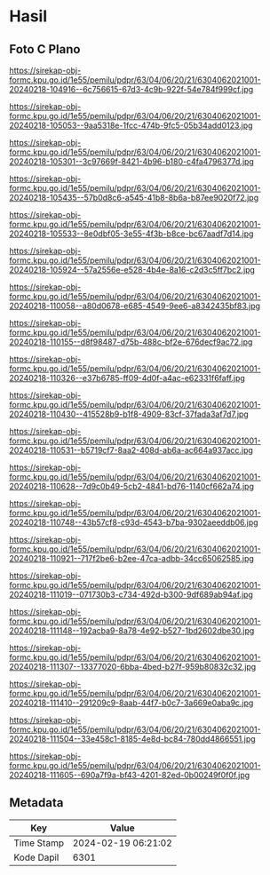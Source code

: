 # Hasil

## Foto C Plano

https://sirekap-obj-formc.kpu.go.id/1e55/pemilu/pdpr/63/04/06/20/21/6304062021001-20240218-104916--6c756615-67d3-4c9b-922f-54e784f999cf.jpg

https://sirekap-obj-formc.kpu.go.id/1e55/pemilu/pdpr/63/04/06/20/21/6304062021001-20240218-105053--9aa5318e-1fcc-474b-9fc5-05b34add0123.jpg

https://sirekap-obj-formc.kpu.go.id/1e55/pemilu/pdpr/63/04/06/20/21/6304062021001-20240218-105301--3c97669f-8421-4b96-b180-c4fa4796377d.jpg

https://sirekap-obj-formc.kpu.go.id/1e55/pemilu/pdpr/63/04/06/20/21/6304062021001-20240218-105435--57b0d8c6-a545-41b8-8b6a-b87ee9020f72.jpg

https://sirekap-obj-formc.kpu.go.id/1e55/pemilu/pdpr/63/04/06/20/21/6304062021001-20240218-105533--8e0dbf05-3e55-4f3b-b8ce-bc67aadf7d14.jpg

https://sirekap-obj-formc.kpu.go.id/1e55/pemilu/pdpr/63/04/06/20/21/6304062021001-20240218-105924--57a2556e-e528-4b4e-8a16-c2d3c5ff7bc2.jpg

https://sirekap-obj-formc.kpu.go.id/1e55/pemilu/pdpr/63/04/06/20/21/6304062021001-20240218-110058--a80d0678-e685-4549-9ee6-a8342435bf83.jpg

https://sirekap-obj-formc.kpu.go.id/1e55/pemilu/pdpr/63/04/06/20/21/6304062021001-20240218-110155--d8f98487-d75b-488c-bf2e-676decf9ac72.jpg

https://sirekap-obj-formc.kpu.go.id/1e55/pemilu/pdpr/63/04/06/20/21/6304062021001-20240218-110326--e37b6785-ff09-4d0f-a4ac-e62331f6faff.jpg

https://sirekap-obj-formc.kpu.go.id/1e55/pemilu/pdpr/63/04/06/20/21/6304062021001-20240218-110430--415528b9-b1f8-4909-83cf-37fada3af7d7.jpg

https://sirekap-obj-formc.kpu.go.id/1e55/pemilu/pdpr/63/04/06/20/21/6304062021001-20240218-110531--b5719cf7-8aa2-408d-ab6a-ac664a937acc.jpg

https://sirekap-obj-formc.kpu.go.id/1e55/pemilu/pdpr/63/04/06/20/21/6304062021001-20240218-110628--7d9c0b49-5cb2-4841-bd76-1140cf662a74.jpg

https://sirekap-obj-formc.kpu.go.id/1e55/pemilu/pdpr/63/04/06/20/21/6304062021001-20240218-110748--43b57cf8-c93d-4543-b7ba-9302aeeddb06.jpg

https://sirekap-obj-formc.kpu.go.id/1e55/pemilu/pdpr/63/04/06/20/21/6304062021001-20240218-110921--717f2be6-b2ee-47ca-adbb-34cc65062585.jpg

https://sirekap-obj-formc.kpu.go.id/1e55/pemilu/pdpr/63/04/06/20/21/6304062021001-20240218-111019--071730b3-c734-492d-b300-9df689ab94af.jpg

https://sirekap-obj-formc.kpu.go.id/1e55/pemilu/pdpr/63/04/06/20/21/6304062021001-20240218-111148--192acba9-8a78-4e92-b527-1bd2602dbe30.jpg

https://sirekap-obj-formc.kpu.go.id/1e55/pemilu/pdpr/63/04/06/20/21/6304062021001-20240218-111307--13377020-6bba-4bed-b27f-959b80832c32.jpg

https://sirekap-obj-formc.kpu.go.id/1e55/pemilu/pdpr/63/04/06/20/21/6304062021001-20240218-111410--291209c9-8aab-44f7-b0c7-3a669e0aba9c.jpg

https://sirekap-obj-formc.kpu.go.id/1e55/pemilu/pdpr/63/04/06/20/21/6304062021001-20240218-111504--33e458c1-8185-4e8d-bc84-780dd4866551.jpg

https://sirekap-obj-formc.kpu.go.id/1e55/pemilu/pdpr/63/04/06/20/21/6304062021001-20240218-111605--690a7f9a-bf43-4201-82ed-0b00249f0f0f.jpg


## Metadata

| Key        | Value               |
| ---------- | ------------------- |
| Time Stamp | 2024-02-19 06:21:02 |
| Kode Dapil | 6301                |



